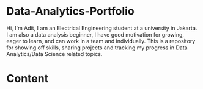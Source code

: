# Data-Analytics-Portfolio
Hi, I'm Adit,  I am an Electrical Engineering student at a university in Jakarta. I am also a data analysis beginner, I have good motivation for growing, eager to learn, and can work in a team and individually.   This is a repository for showing off skills, sharing projects and tracking my progress in Data Analytics/Data Science related topics.
# Content

